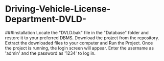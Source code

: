 # Driving-Vehicle-License-Department-DVLD-


###Installation
Locate the "DVLD.bak" file in the "Database" folder and restore it to your preferred DBMS.
Download the project from the repository.
Extract the downloaded files to your computer and Run the Project.
Once the project is running, the login screen will appear.
Enter the username as 'admin' and the password as '1234' to log in.
